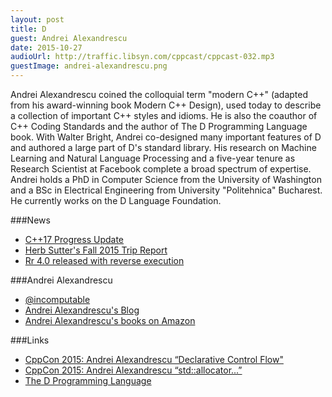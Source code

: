 ```yaml
---
layout: post
title: D
guest: Andrei Alexandrescu
date: 2015-10-27
audioUrl: http://traffic.libsyn.com/cppcast/cppcast-032.mp3
guestImage: andrei-alexandrescu.png
---
```


Andrei Alexandrescu coined the colloquial term "modern C++" (adapted from his award-winning book Modern C++ Design), used today to describe a collection of important C++ styles and idioms. He is also the coauthor of C++ Coding Standards and the author of The D Programming Language book. With Walter Bright, Andrei co-designed many important features of D and authored a large part of D's standard library. His research on Machine Learning and Natural Language Processing and a five-year tenure as Research Scientist at Facebook complete a broad spectrum of expertise. Andrei holds a PhD in Computer Science from the University of Washington and a BSc in Electrical Engineering from University "Politehnica" Bucharest. He currently works on the D Language Foundation. 

###News

 - [C++17 Progress Update](https://www.reddit.com/r/cpp/comments/3q4agc/c17_progress_update_oct_2015/)
 - [Herb Sutter's Fall 2015 Trip Report](http://herbsutter.com/2015/10/25/2568/)
 - [Rr 4.0 released with reverse execution](http://robert.ocallahan.org/2015/10/rr-40-released-with-reverse-execution.html)
 
###Andrei Alexandrescu

 - [@incomputable](https://twitter.com/incomputable)
 - [Andrei Alexandrescu's Blog](http://erdani.com/)
 - [Andrei Alexandrescu's books on Amazon](http://amzn.to/1GLaBax)

###Links

 - [CppCon 2015: Andrei Alexandrescu “Declarative Control Flow"](https://www.youtube.com/watch?v=WjTrfoiB0MQ)
 - [CppCon 2015: Andrei Alexandrescu “std::allocator...”](https://www.youtube.com/watch?v=LIb3L4vKZ7U)
 - [The D Programming Language](http://dlang.org/)
